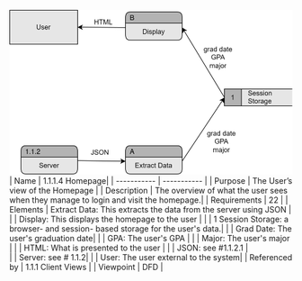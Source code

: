 ![DFD](https://github.com/MckennahPalmer/CSE430/blob/TeamThree/DFD%20Homepage%201.1.1.4.drawio%20(5).svg)
| Name | 1.1.1.4 Homepage|
| ----------- | ----------- |
| Purpose | The User’s view of the Homepage |
| Description | The overview of what the user sees when they manage to login and visit the homepage.|
| Requirements | 22 |
| Elements | Extract Data: This extracts the data from the server using JSON |  
|           | Display: This displays the homepage to the user | 
|           | 1 Session Storage: a browser- and session- based storage for the user's data.| 
|           | Grad Date: The user's graduation date| 
|           | GPA: The user's GPA | 
|           | Major: The user's major | 
|           | HTML: What is presented to the user | 
|           | JSON: see #1.1.2.1 |  
|           | Server: see # 1.1.2| 
|           | User: The user external to the system|
| Referenced by | 1.1.1 Client Views  |
| Viewpoint | DFD |
